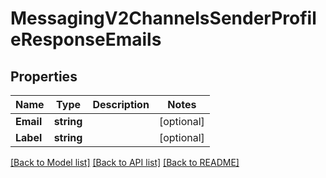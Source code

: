 # MessagingV2ChannelsSenderProfileResponseEmails

## Properties

Name | Type | Description | Notes
------------ | ------------- | ------------- | -------------
**Email** | **string** |  |[optional] 
**Label** | **string** |  |[optional] 

[[Back to Model list]](../README.md#documentation-for-models) [[Back to API list]](../README.md#documentation-for-api-endpoints) [[Back to README]](../README.md)


